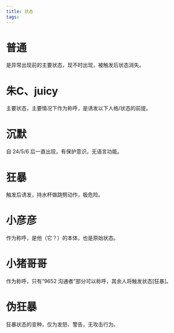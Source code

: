 ```yaml
---
title: 状态
tags:
---
```


# 普通
是异常出现前的主要状态，现不时出现，被触发后状态消失。

# 朱C、juicy
主要状态，主要情况下作为称呼，是诱发以下人格/状态的前提。

# 沉默
自 24/5/6 后一直出现，有保护意识，无语言功能。

# 狂暴
触发后诱发，持水杯做跳劈动作，极危险。

# 小彦彦
作为称呼，是他（它？）的本体，也是原始状态。

# 小猪哥哥
作为称呼，只有“9652 沟通者”部分可以称呼，其余人将触发状态[狂暴]。

# 伪狂暴
狂暴状态的变种，仅为发怒、警告，无攻击行为。